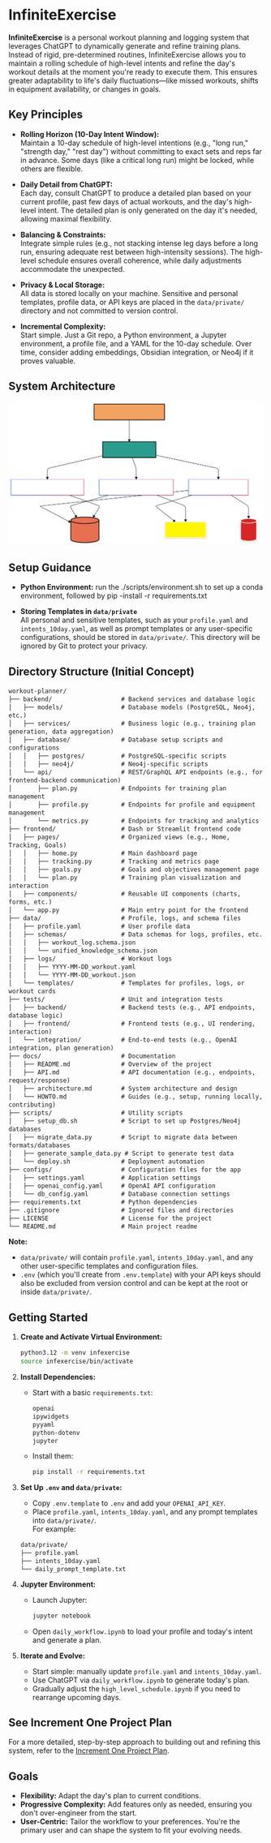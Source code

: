 # InfiniteExercise

**InfiniteExercise** is a personal workout planning and logging system that leverages ChatGPT to dynamically generate and refine training plans. Instead of rigid, pre-determined routines, InfiniteExercise allows you to maintain a rolling schedule of high-level intents and refine the day's workout details at the moment you're ready to execute them. This ensures greater adaptability to life's daily fluctuations—like missed workouts, shifts in equipment availability, or changes in goals.

## Key Principles

- **Rolling Horizon (10-Day Intent Window):**  
  Maintain a 10-day schedule of high-level intentions (e.g., "long run," "strength day," "rest day") without committing to exact sets and reps far in advance. Some days (like a critical long run) might be locked, while others are flexible.

- **Daily Detail from ChatGPT:**  
  Each day, consult ChatGPT to produce a detailed plan based on your current profile, past few days of actual workouts, and the day's high-level intent. The detailed plan is only generated on the day it's needed, allowing maximal flexibility.

- **Balancing & Constraints:**  
  Integrate simple rules (e.g., not stacking intense leg days before a long run, ensuring adequate rest between high-intensity sessions). The high-level schedule ensures overall coherence, while daily adjustments accommodate the unexpected.

- **Privacy & Local Storage:**  
  All data is stored locally on your machine. Sensitive and personal templates, profile data, or API keys are placed in the `data/private/` directory and not committed to version control.

- **Incremental Complexity:**  
  Start simple. Just a Git repo, a Python environment, a Jupyter environment, a profile file, and a YAML for the 10-day schedule. Over time, consider adding embeddings, Obsidian integration, or Neo4j if it proves valuable.

## System Architecture

![System Architecture](docs/img/system_architecture.svg)


## Setup Guidance

- **Python Environment:**  run the ./scripts/environment.sh to set up a conda environment, followed by pip -install -r requirements.txt

- **Storing Templates in `data/private`**  
  All personal and sensitive templates, such as your `profile.yaml` and `intents_10day.yaml`, as well as prompt templates or any user-specific configurations, should be stored in `data/private/`. This directory will be ignored by Git to protect your privacy.

## Directory Structure (Initial Concept)

```
workout-planner/
├── backend/                   # Backend services and database logic
│   ├── models/                # Database models (PostgreSQL, Neo4j, etc.)
│   ├── services/              # Business logic (e.g., training plan generation, data aggregation)
│   ├── database/              # Database setup scripts and configurations
│   │   ├── postgres/          # PostgreSQL-specific scripts
│   │   ├── neo4j/             # Neo4j-specific scripts
│   └── api/                   # REST/GraphQL API endpoints (e.g., for frontend-backend communication)
│       ├── plan.py            # Endpoints for training plan management
│       ├── profile.py         # Endpoints for profile and equipment management
│       └── metrics.py         # Endpoints for tracking and analytics
├── frontend/                  # Dash or Streamlit frontend code
│   ├── pages/                 # Organized views (e.g., Home, Tracking, Goals)
│   │   ├── home.py            # Main dashboard page
│   │   ├── tracking.py        # Tracking and metrics page
│   │   ├── goals.py           # Goals and objectives management page
│   │   └── plan.py            # Training plan visualization and interaction
│   ├── components/            # Reusable UI components (charts, forms, etc.)
│   └── app.py                 # Main entry point for the frontend
├── data/                      # Profile, logs, and schema files
│   ├── profile.yaml           # User profile data
│   ├── schemas/               # Data schemas for logs, profiles, etc.
│   │   ├── workout_log.schema.json
│   │   └── unified_knowledge_schema.json
│   ├── logs/                  # Workout logs
│   │   ├── YYYY-MM-DD_workout.yaml
│   │   └── YYYY-MM-DD_workout.json
│   └── templates/             # Templates for profiles, logs, or workout cards
├── tests/                     # Unit and integration tests
│   ├── backend/               # Backend tests (e.g., API endpoints, database logic)
│   ├── frontend/              # Frontend tests (e.g., UI rendering, interaction)
│   └── integration/           # End-to-end tests (e.g., OpenAI integration, plan generation)
├── docs/                      # Documentation
│   ├── README.md              # Overview of the project
│   ├── API.md                 # API documentation (e.g., endpoints, request/response)
│   ├── architecture.md        # System architecture and design
│   └── HOWTO.md               # Guides (e.g., setup, running locally, contributing)
├── scripts/                   # Utility scripts
│   ├── setup_db.sh            # Script to set up Postgres/Neo4j databases
│   ├── migrate_data.py        # Script to migrate data between formats/databases
│   ├── generate_sample_data.py # Script to generate test data
│   └── deploy.sh              # Deployment automation
├── configs/                   # Configuration files for the app
│   ├── settings.yaml          # Application settings
│   ├── openai_config.yaml     # OpenAI API configuration
│   └── db_config.yaml         # Database connection settings
├── requirements.txt           # Python dependencies
├── .gitignore                 # Ignored files and directories
├── LICENSE                    # License for the project
└── README.md                  # Main project readme

```

**Note:**  
- `data/private/` will contain `profile.yaml`, `intents_10day.yaml`, and any other user-specific templates and configuration files.
- `.env` (which you'll create from `.env.template`) with your API keys should also be excluded from version control and can be kept at the root or inside `data/private/`.

## Getting Started

1. **Create and Activate Virtual Environment:**
   ```bash
   python3.12 -m venv infexercise
   source infexercise/bin/activate
   ```
   
2. **Install Dependencies:**
   - Start with a basic `requirements.txt`:
     ```
     openai
     ipywidgets
     pyyaml
     python-dotenv
     jupyter
     ```
   - Install them:
     ```bash
     pip install -r requirements.txt
     ```

3. **Set Up `.env` and `data/private`:**
   - Copy `.env.template` to `.env` and add your `OPENAI_API_KEY`.
   - Place `profile.yaml`, `intents_10day.yaml`, and any prompt templates into `data/private/`.  
   For example:
   ```
   data/private/
   ├── profile.yaml
   ├── intents_10day.yaml
   └── daily_prompt_template.txt
   ```

4. **Jupyter Environment:**
   - Launch Jupyter:
     ```bash
     jupyter notebook
     ```
   - Open `daily_workflow.ipynb` to load your profile and today's intent and generate a plan.
   
5. **Iterate and Evolve:**
   - Start simple: manually update `profile.yaml` and `intents_10day.yaml`.
   - Use ChatGPT via `daily_workflow.ipynb` to generate today's plan.
   - Gradually adjust the `high_level_schedule.ipynb` if you need to rearrange upcoming days.

## See Increment One Project Plan

For a more detailed, step-by-step approach to building out and refining this system, refer to the [Increment One Project Plan](./docs/increment_one_proj_plan.md).

## Goals

- **Flexibility:** Adapt the day's plan to current conditions.
- **Progressive Complexity:** Add features only as needed, ensuring you don't over-engineer from the start.
- **User-Centric:** Tailor the workflow to your preferences. You're the primary user and can shape the system to fit your evolving needs.
